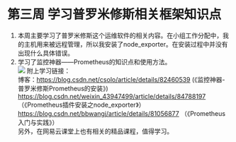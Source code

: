# 第三周 学习普罗米修斯相关框架知识点

1. 本周主要学习了普罗米修斯这个运维软件的相关内容。在小组工作分配中，我的主机用来被远程管理，所以我安装了node_exporter。在安装过程中并没有出现什么具体错误。
2. 学习了监控神器——Prometheus的知识点和使用方法。         
![](https://img-blog.csdn.net/20180906141552432?watermark/2/text/aHR0cHM6Ly9ibG9nLmNzZG4ubmV0L2Nzb2xv/font/5a6L5L2T/fontsize/400/fill/I0JBQkFCMA==/dissolve/70)
附上学习链接：       
博客：https://blog.csdn.net/csolo/article/details/82460539 (《监控神器-普罗米修斯Prometheus的安装》)               
https://blog.csdn.net/weixin_43947499/article/details/84788197 （《Prometheus插件安装之node_exporter》）           
https://blog.csdn.net/bbwangj/article/details/81056877 （《Prometheus 入门与实践》）                
另外，在网易云课堂上也有相关的精品课程，值得学习。           
